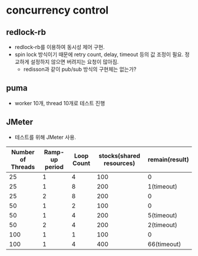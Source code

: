 # concurrency control

## redlock-rb
- redlock-rb를 이용하여 동시성 제어 구현.
- spin lock 방식이기 때문에 retry count, delay, timeout 등의 값 조정이 필요. 정교하게 설정하지 않으면 버려지는 요청이 많아짐.
  - redisson과 같이 pub/sub 방식의 구현체는 없는가?

## puma
- worker 10개, thread 10개로 테스트 진행

## JMeter
- 테스트를 위해 JMeter 사용.  

| Number of Threads | Ramp-up period | Loop Count | stocks(shared resources) | remain(result) |  
| -- | -- | -- | -- | -- |
| 25 | 1 | 4 | 100 | 0 |
| 25 | 1 | 8 | 200 | 1(timeout) |
| 25 | 2 | 8 | 200 | 0 |
| 50 | 1 | 2 | 100 | 0 |
| 50 | 1 | 4 | 200 | 5(timeout) |
| 50 | 2 | 4 | 200 | 2(timeout) |
| 100 | 1 | 1 | 100 | 0 |
| 100 | 1 | 4 | 400 | 66(timeout) |
